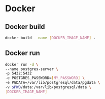 # Docker

## Docker build
```bash
docker build --name [DOCKER_IMAGE_NAME] .
```

## Docker run
```bash
docker run -d \
--name postgres-server \
-p 5432:5432
-e POSTGRES_PASSWORD=[MY_PASSWORD] \
-e PGDATA=/var/lib/postgresql/data/pgdata \
-v $PWD/data:/var/lib/postgresql/data \
[DOCKER_IMAGE_NAME]
```